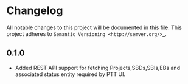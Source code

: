 Changelog
===========

All notable changes to this project will be documented in this file.
This project adheres to `Semantic Versioning <http://semver.org/>`_.


0.1.0
-----

- Added REST API support for fetching Projects,SBDs,SBIs,EBs and associated status entity required by PTT UI.
